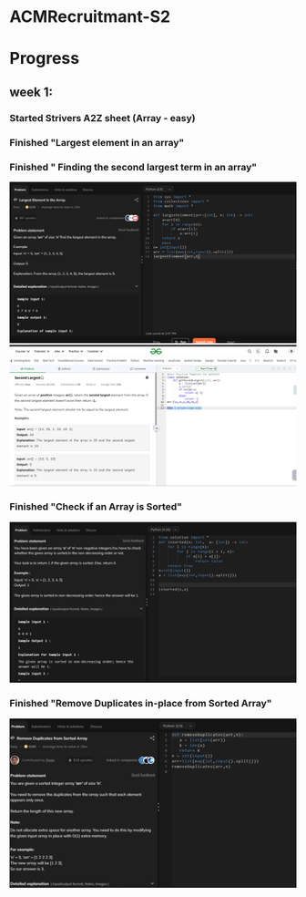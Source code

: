 # ACMRecruitmant-S2
# Progress 
## week 1:
###  Started Strivers A2Z sheet (Array - easy)
### Finished "Largest element in an array"
### Finished " Finding the second largest term in an array"
![Alt](work/find_largest_term_in_array.png)
![Alt](work/find_second_largest_term_in_array.png)
### Finished "Check if an Array is Sorted"
![Alt](work/check_wheather_array_sorted.png)
### Finished "Remove Duplicates in-place from Sorted Array"
![Alt](work/remove_duplicates_from_array.png)
